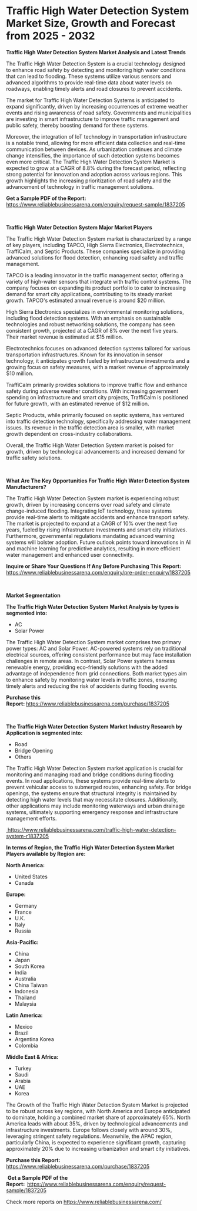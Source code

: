 <p><h1>Traffic High Water Detection System Market Size, Growth and Forecast from 2025 - 2032</h1></p><p><strong>Traffic High Water Detection System Market Analysis and Latest Trends</strong></p>
<p><p>The Traffic High Water Detection System is a crucial technology designed to enhance road safety by detecting and monitoring high water conditions that can lead to flooding. These systems utilize various sensors and advanced algorithms to provide real-time data about water levels on roadways, enabling timely alerts and road closures to prevent accidents.</p><p>The market for Traffic High Water Detection Systems is anticipated to expand significantly, driven by increasing occurrences of extreme weather events and rising awareness of road safety. Governments and municipalities are investing in smart infrastructure to improve traffic management and public safety, thereby boosting demand for these systems. </p><p>Moreover, the integration of IoT technology in transportation infrastructure is a notable trend, allowing for more efficient data collection and real-time communication between devices. As urbanization continues and climate change intensifies, the importance of such detection systems becomes even more critical. The Traffic High Water Detection System Market is expected to grow at a CAGR of 8.8% during the forecast period, reflecting strong potential for innovation and adoption across various regions. This growth highlights the increasing prioritization of road safety and the advancement of technology in traffic management solutions.</p></p>
<p><strong>Get a Sample PDF of the Report:&nbsp;</strong> <a href="https://www.reliablebusinessarena.com/enquiry/request-sample/1837205?utm_campaign=2810&utm_medium=2&utm_source=Github&utm_content=ia&utm_term=28022025&utm_id=traffic-high-water-detection-system">https://www.reliablebusinessarena.com/enquiry/request-sample/1837205</a></p>
<p>&nbsp;</p>
<p><strong>Traffic High Water Detection System Major Market Players</strong></p>
<p><p>The Traffic High Water Detection System market is characterized by a range of key players, including TAPCO, High Sierra Electronics, Electrotechnics, TraffiCalm, and Septic Products. These companies specialize in providing advanced solutions for flood detection, enhancing road safety and traffic management.</p><p>TAPCO is a leading innovator in the traffic management sector, offering a variety of high-water sensors that integrate with traffic control systems. The company focuses on expanding its product portfolio to cater to increasing demand for smart city applications, contributing to its steady market growth. TAPCO's estimated annual revenue is around $20 million.</p><p>High Sierra Electronics specializes in environmental monitoring solutions, including flood detection systems. With an emphasis on sustainable technologies and robust networking solutions, the company has seen consistent growth, projected at a CAGR of 8% over the next five years. Their market revenue is estimated at $15 million.</p><p>Electrotechnics focuses on advanced detection systems tailored for various transportation infrastructures. Known for its innovation in sensor technology, it anticipates growth fueled by infrastructure investments and a growing focus on safety measures, with a market revenue of approximately $10 million.</p><p>TraffiCalm primarily provides solutions to improve traffic flow and enhance safety during adverse weather conditions. With increasing government spending on infrastructure and smart city projects, TraffiCalm is positioned for future growth, with an estimated revenue of $12 million.</p><p>Septic Products, while primarily focused on septic systems, has ventured into traffic detection technology, specifically addressing water management issues. Its revenue in the traffic detection area is smaller, with market growth dependent on cross-industry collaborations.</p><p>Overall, the Traffic High Water Detection System market is poised for growth, driven by technological advancements and increased demand for traffic safety solutions.</p></p>
<p>&nbsp;</p>
<p><strong>What Are The Key Opportunities For Traffic High Water Detection System Manufacturers?</strong></p>
<p><p>The Traffic High Water Detection System market is experiencing robust growth, driven by increasing concerns over road safety and climate change-induced flooding. Integrating IoT technology, these systems provide real-time alerts to mitigate accidents and enhance transport safety. The market is projected to expand at a CAGR of 10% over the next five years, fueled by rising infrastructure investments and smart city initiatives. Furthermore, governmental regulations mandating advanced warning systems will bolster adoption. Future outlook points toward innovations in AI and machine learning for predictive analytics, resulting in more efficient water management and enhanced user connectivity.</p></p>
<p><strong>Inquire or Share Your Questions If Any Before Purchasing This Report:</strong> <a href="https://www.reliablebusinessarena.com/enquiry/pre-order-enquiry/1837205?utm_campaign=2810&utm_medium=2&utm_source=Github&utm_content=ia&utm_term=28022025&utm_id=traffic-high-water-detection-system">https://www.reliablebusinessarena.com/enquiry/pre-order-enquiry/1837205</a></p>
<p>&nbsp;</p>
<p><strong>Market Segmentation</strong></p>
<p><strong>The Traffic High Water Detection System Market Analysis by types is segmented into:</strong></p>
<p><ul><li>AC</li><li>Solar Power</li></ul></p>
<p><p>The Traffic High Water Detection System market comprises two primary power types: AC and Solar Power. AC-powered systems rely on traditional electrical sources, offering consistent performance but may face installation challenges in remote areas. In contrast, Solar Power systems harness renewable energy, providing eco-friendly solutions with the added advantage of independence from grid connections. Both market types aim to enhance safety by monitoring water levels in traffic zones, ensuring timely alerts and reducing the risk of accidents during flooding events.</p></p>
<p><strong>Purchase this Report:&nbsp;</strong><a href="https://www.reliablebusinessarena.com/purchase/1837205?utm_campaign=2810&utm_medium=2&utm_source=Github&utm_content=ia&utm_term=28022025&utm_id=traffic-high-water-detection-system">https://www.reliablebusinessarena.com/purchase/1837205</a></p>
<p>&nbsp;</p>
<p><strong>The Traffic High Water Detection System Market Industry Research by Application is segmented into:</strong></p>
<p><ul><li>Road</li><li>Bridge Opening</li><li>Others</li></ul></p>
<p><p>The Traffic High Water Detection System market application is crucial for monitoring and managing road and bridge conditions during flooding events. In road applications, these systems provide real-time alerts to prevent vehicular access to submerged routes, enhancing safety. For bridge openings, the systems ensure that structural integrity is maintained by detecting high water levels that may necessitate closures. Additionally, other applications may include monitoring waterways and urban drainage systems, ultimately supporting emergency response and infrastructure management efforts.</p></p>
<p><a href="https://www.reliablebusinessarena.com/traffic-high-water-detection-system-r1837205?utm_campaign=2810&utm_medium=2&utm_source=Github&utm_content=ia&utm_term=28022025&utm_id=traffic-high-water-detection-system">&nbsp;https://www.reliablebusinessarena.com/traffic-high-water-detection-system-r1837205</a></p>
<p><strong>In terms of Region, the Traffic High Water Detection System Market Players available by Region are:</strong></p>
<p>
    <p> <strong> North America: </strong>
        <ul>
            <li>United States</li>
            <li>Canada</li>
        </ul>
        </p> 
    <p> <strong> Europe: </strong>
        <ul>
            <li>Germany</li>
            <li>France</li>
            <li>U.K.</li>
            <li>Italy</li>
            <li>Russia</li>
        </ul>
        </p> 
    <p> <strong> Asia-Pacific: </strong>
        <ul>
            <li>China</li>
            <li>Japan</li>
            <li>South Korea</li>
            <li>India</li>
            <li>Australia</li>
            <li>China Taiwan</li>
            <li>Indonesia</li>
            <li>Thailand</li>
            <li>Malaysia</li>
        </ul>
        </p> 
    <p> <strong> Latin America: </strong>
        <ul>
            <li>Mexico</li>
            <li>Brazil</li>
            <li>Argentina Korea</li>
            <li>Colombia</li>
        </ul>
        </p> 
    <p> <strong> Middle East & Africa: </strong>
        <ul>
            <li>Turkey</li>
            <li>Saudi</li>
            <li>Arabia</li>
            <li>UAE</li>
            <li>Korea</li>
        </ul>
    </p>
    </p>
<p><p>The Growth of the Traffic High Water Detection System Market is projected to be robust across key regions, with North America and Europe anticipated to dominate, holding a combined market share of approximately 65%. North America leads with about 35%, driven by technological advancements and infrastructure investments. Europe follows closely with around 30%, leveraging stringent safety regulations. Meanwhile, the APAC region, particularly China, is expected to experience significant growth, capturing approximately 20% due to increasing urbanization and smart city initiatives.</p></p>
<p><strong>Purchase this Report: </strong><a href="https://www.reliablebusinessarena.com/purchase/1837205?utm_campaign=2810&utm_medium=2&utm_source=Github&utm_content=ia&utm_term=28022025&utm_id=traffic-high-water-detection-system">https://www.reliablebusinessarena.com/purchase/1837205</a></p>
<p>&nbsp;<strong>Get a Sample PDF of the Report:&nbsp;&nbsp;</strong><a href="https://www.reliablebusinessarena.com/enquiry/request-sample/1837205?utm_campaign=2810&utm_medium=2&utm_source=Github&utm_content=ia&utm_term=28022025&utm_id=traffic-high-water-detection-system">https://www.reliablebusinessarena.com/enquiry/request-sample/1837205</a></p>
<p><strong></strong></p>
<p>Check more reports on <a href="https://www.reliablebusinessarena.com/?utm_campaign=2810&utm_medium=2&utm_source=Github&utm_content=ia&utm_term=28022025&utm_id=traffic-high-water-detection-system">https://www.reliablebusinessarena.com/</a></p>